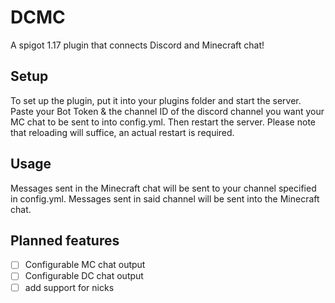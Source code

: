 # DCMC
A spigot 1.17 plugin that connects Discord and Minecraft chat!

## Setup
To set up the plugin, put it into your plugins folder and start the server.
Paste your Bot Token & the channel ID of the discord channel you want your MC chat to be sent to
into config.yml. Then restart the server. Please note that reloading will suffice, an actual
restart is required.

## Usage
Messages sent in the Minecraft chat will be sent to your channel specified in config.yml.
Messages sent in said channel will be sent into the Minecraft chat.

## Planned features
- [ ] Configurable MC chat output
- [ ] Configurable DC chat output
- [ ] add support for nicks
